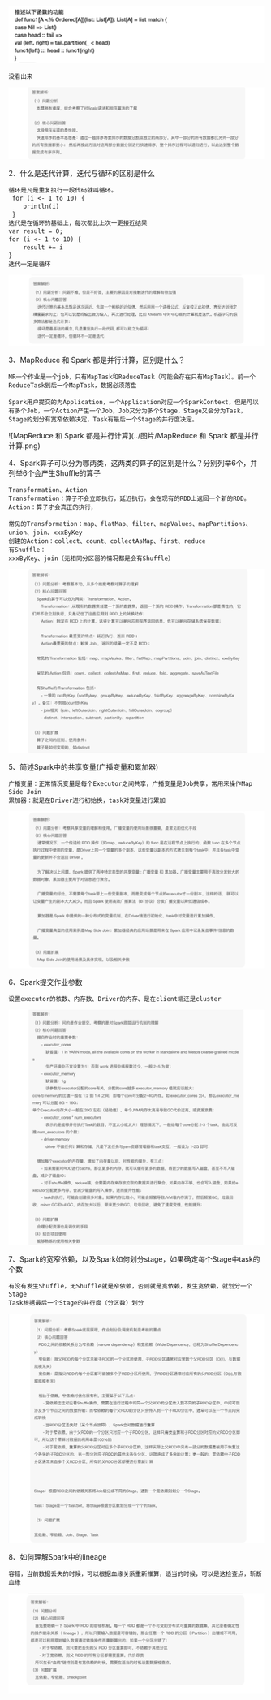 ![描述以下函数的功能问题](../图片/描述以下函数的功能问题.png)

```
没看出来
```

![描述以下函数的功能](../图片/描述以下函数的功能.png)

2、什么是迭代计算，迭代与循环的区别是什么

```
循环是凡是重复执行一段代码就叫循环。
 for (i <- 1 to 10) {
 	println(i)
 }
迭代是在循环的基础上，每次都比上次一更接近结果
var result = 0;
for (i <- 1 to 10) {
	result += i
}
迭代一定是循环
```

![什么是迭代计算，迭代与循环的区别是什么](../图片/什么是迭代计算，迭代与循环的区别是什么.png)

3、MapReduce 和 Spark 都是并行计算，区别是什么？

```
MR一个作业是一个job，只有MapTask和ReduceTask（可能会存在只有MapTask）。前一个ReduceTask到后一个MapTask，数据必须落盘

Spark用户提交的为Application，一个Application对应一个SparkContext，但是可以有多个Job，一个Action产生一个Job，Job又分为多个Stage，Stage又会分为Task，Stage的划分有宽窄依赖决定，Task有最后一个Stage的并行度决定。
```

![MapReduce 和 Spark 都是并行计算](../图片/MapReduce 和 Spark 都是并行计算.png)

4、Spark算子可以分为哪两类，这两类的算子的区别是什么？分别列举6个，并列举6个会产生Shuffle的算子

```
Transformation、Action
Transformation：算子不会立即执行，延迟执行。会在现有的RDD上返回一个新的RDD。
Action：算子才会真正的执行，

常见的Transformation：map、flatMap、filter、mapValues、mapPartitions、union、join、xxxByKey
创建的Action：collect、count、collectAsMap、first、reduce
有Shuffle：
xxxByKey、join（无相同分区器的情况都是会有Shuffle）
```

![Spark算子可以分为哪两类](../图片/Spark算子可以分为哪两类.png)

5、简述Spark中的共享变量(广播变量和累加器)

```
广播变量：正常情况变量是每个Executor之间共享，广播变量是Job共享，常用来操作Map Side Join
累加器：就是在Driver进行初始换，task对变量进行累加
```

![简述Spark中的共享变量](../图片/简述Spark中的共享变量.png)

6、Spark提交作业参数

```
设置executor的核数、内存数、Driver的内存、是在client端还是cluster
```

![Spark提交作业参数](../图片/Spark提交作业参数.png)

7、Spark的宽窄依赖，以及Spark如何划分stage，如果确定每个Stage中task的个数

```
有没有发生Shuffle，无Shuffle就是窄依赖，否则就是宽依赖，发生宽依赖，就划分一个Stage
Task根据最后一个Stage的并行度（分区数）划分
```

![Spark的宽窄依赖](../图片/Spark的宽窄依赖.png)

8、如何理解Spark中的lineage

```
容错，当前数据丢失的时候，可以根据血缘关系重新推算，适当的时候，可以是这检查点，斩断血缘
```

![如何理解Spark中的lineage](../图片/如何理解Spark中的lineage.png)